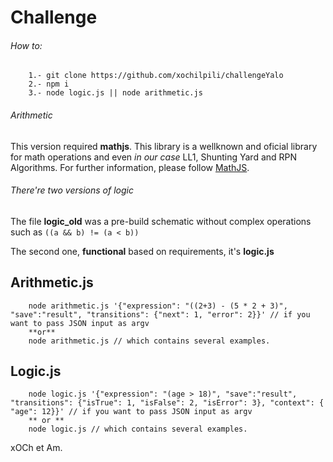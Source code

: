 # Challenge

###### How to: 
```
	1.- git clone https://github.com/xochilpili/challengeYalo
	2.- npm i
	3.- node logic.js || node arithmetic.js
```

###### Arithmetic

This version required **mathjs**. This library is a wellknown and oficial library for math operations and even _in our case_
LL1, Shunting Yard and RPN Algorithms. For further information, please follow [MathJS](https://mathjs.org/).

###### There're two versions of logic
The file **logic_old** was a pre-build schematic without complex operations such as ```((a && b) != (a < b))```

The second one, **functional** based on requirements, it's **logic.js**


## Arithmetic.js

```
	node arithmetic.js '{"expression": "((2+3) - (5 * 2 + 3)", "save":"result", "transitions": {"next": 1, "error": 2}}' // if you want to pass JSON input as argv
	**or**
	node arithmetic.js // which contains several examples.
```

## Logic.js

```
	node logic.js '{"expression": "(age > 18)", "save":"result", "transitions": {"isTrue": 1, "isFalse": 2, "isError": 3}, "context": { "age": 12}}' // if you want to pass JSON input as argv
	** or **
	node logic.js // which contains several examples.
```

xOCh et Am.
	
